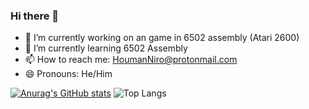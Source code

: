 ### Hi there 👋

- 🔭 I’m currently working on an game in 6502 assembly (Atari 2600)
- 🌱 I’m currently learning 6502 Assembly
- 📫 How to reach me: HoumanNiro@protonmail.com 
- 😄 Pronouns: He/Him

[![Anurag's GitHub stats](https://github-readme-stats.vercel.app/api?username=HoumanNB&show_icons=true&theme=dark)](https://github.com/HoumanNB/github-readme-stats) ![Top Langs](https://github-readme-stats.vercel.app/api/top-langs/?username=HoumanNB&exclude_repo=github-readme-stats,Data-Sciences-Projects)



